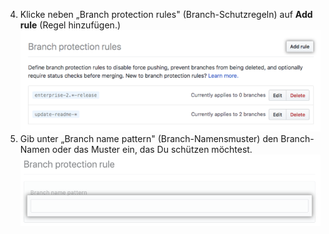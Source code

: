 4. Klicke neben „Branch protection rules" (Branch-Schutzregeln) auf **Add rule** (Regel hinzufügen.) ![Schaltfläche „Add branch protection rule" (Füge Branch-Schutzregel hinzu)](/assets/images/help/branches/add-branch-protection-rule.png)
5. Gib unter „Branch name pattern" (Branch-Namensmuster) den Branch-Namen oder das Muster ein, das Du schützen möchtest. ![Feld „Branch rule" (Branch-Regel) ](/assets/images/help/branches/specify-branch-protection-rule.png)
